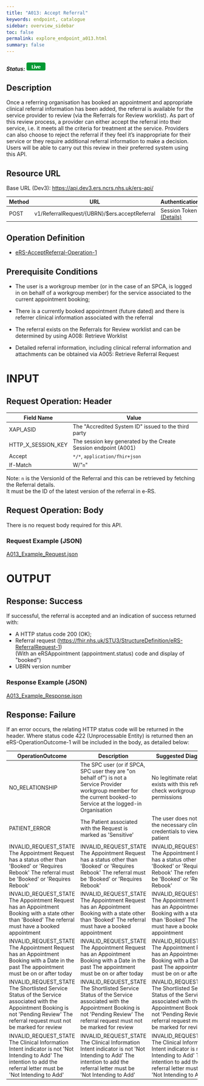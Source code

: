 ```yaml
---
title: "A013: Accept Referral"
keywords: endpoint, catalogue
sidebar: overview_sidebar
toc: false
permalink: explore_endpoint_a013.html
summary: false
---
```


##### Status: ![Live](images/icons/api_live.png)

## Description
Once a referring organisation has booked an appointment and appropriate clinical referral information has been added, the referral is available for the service provider to review (via the Referrals for Review worklist).
As part of this review process, a provider can either accept the referral into their service, i.e. it meets all the criteria for treatment at the service.  Providers can also choose to reject the referral if they feel it’s inappropriate for their service or they require additional referral information to make a decision. Users will be able to carry out this review in their preferred system using this API.


## Resource URL

Base URL (Dev3): https://api.dev3.ers.ncrs.nhs.uk/ers-api/

| Method       | URL                                           | Authentication   |
| -------------| -----------------------------------------     | ---------------- |
| POST         | v1/ReferralRequest/{UBRN}/$ers.acceptReferral | Session Token [(Details)](develop_business_flow_bf001.html) |


## Operation Definition
- [eRS-AcceptReferral-Operation-1](https://fhir.nhs.uk/STU3/OperationDefinition/eRS-AcceptReferral-Operation-1/_history/1.0)

## Prerequisite Conditions
- The user is a workgroup member (or in the case of an SPCA, is logged in on behalf of a workgroup member) for the service associated to the current appointment booking;  

- There is a currently booked appointment (future dated) and there is referrer clinical information associated with the referral  

- The referral exists on the Referrals for Review worklist and can be determined by using A008: Retrieve Worklist  

- Detailed referral information, including clinical referral information and attachments can be obtained via A005: Retrieve Referral Request  

# INPUT
## Request Operation: Header

| Field Name | Value |
| ---------- | ----- |
| XAPI_ASID | The "Accredited System ID" issued to the third party |
| HTTP_X_SESSION_KEY | The session key generated by the Create Session endpoint (A001) |
| Accept | `*/*`, `application/fhir+json` |
| If-Match | W/"`n`" |

Note: `n` is the VersionId of the Referral and this can be retrieved by fetching the Referral details.  
It must be the ID of the latest version of the referral in e-RS.

## Request Operation: Body
There is no request body required for this API.

### Request Example (JSON)
[A013_Example_Request.json](filepath)

# OUTPUT
## Response: Success
If successful, the referral is accepted and an indication of success returned with:
-	A HTTP status code 200 (OK);
-	Referral request (https://fhir.nhs.uk/STU3/StructureDefinition/eRS-ReferralRequest-1)  
(With an eRSAppointment (appointment.status) code and display of "booked")
-	UBRN version number

### Response Example (JSON)
[A013_Example_Response.json](filepath)

## Response: Failure
If an error occurs, the relating HTTP status code will be returned in the header. Where status code 422 (Unprocessable Entity) is returned then an eRS-OperationOutcome-1 will be included in the body, as detailed below:

| OperationOutcome | Description | Suggested Diagnostic |
| ---------------- | ----------- | -------------------- |
| NO_RELATIONSHIP  | The SPC user (or if SPCA, SPC user they are "on behalf of") is not a Service Provider workgroup member for the current booked-to Service at the logged-in Organisation | No legitimate relationship exists with this referral, check workgroup permissions |
| PATIENT_ERROR | The Patient associated with the Request is marked as 'Sensitive' | The user does not have the necessary clinical credentials to view this patient |
| INVALID_REQUEST_STATE	The Appointment Request has a status other than 'Booked' or 'Requires Rebook'	The referral must be 'Booked' or 'Requires Rebook' | INVALID_REQUEST_STATE	The Appointment Request has a status other than 'Booked' or 'Requires Rebook'	The referral must be 'Booked' or 'Requires Rebook' | INVALID_REQUEST_STATE	The Appointment Request has a status other than 'Booked' or 'Requires Rebook'	The referral must be 'Booked' or 'Requires Rebook' |
| INVALID_REQUEST_STATE 	The Appointment Request has an Appointment Booking with a state other than 'Booked'	The referral must have a booked appointment | INVALID_REQUEST_STATE 	The Appointment Request has an Appointment Booking with a state other than 'Booked'	The referral must have a booked appointment | INVALID_REQUEST_STATE 	The Appointment Request has an Appointment Booking with a state other than 'Booked'	The referral must have a booked appointment |
| INVALID_REQUEST_STATE 	The Appointment Request has an Appointment Booking with a Date in the past	The appointment must be on or after today | INVALID_REQUEST_STATE 	The Appointment Request has an Appointment Booking with a Date in the past	The appointment must be on or after today | INVALID_REQUEST_STATE 	The Appointment Request has an Appointment Booking with a Date in the past	The appointment must be on or after today |
| INVALID_REQUEST_STATE 	The Shortlisted Service Status of the Service associated with the Appointment Booking is not 'Pending Review'	The referral request must not be marked for review | INVALID_REQUEST_STATE 	The Shortlisted Service Status of the Service associated with the Appointment Booking is not 'Pending Review'	The referral request must not be marked for review | INVALID_REQUEST_STATE 	The Shortlisted Service Status of the Service associated with the Appointment Booking is not 'Pending Review'	The referral request must not be marked for review |
| INVALID_REQUEST_STATE 	The Clinical Information Intent indicator is not 'Not Intending to Add'	The intention to add the referral letter must be 'Not Intending to Add' | INVALID_REQUEST_STATE 	The Clinical Information Intent indicator is not 'Not Intending to Add'	The intention to add the referral letter must be 'Not Intending to Add' | INVALID_REQUEST_STATE 	The Clinical Information Intent indicator is not 'Not Intending to Add'	The intention to add the referral letter must be 'Not Intending to Add' |
